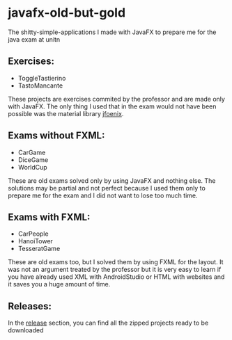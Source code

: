 # javafx-old-but-gold
The shitty-simple-applications I made with JavaFX to prepare me for the java exam at unitn

## Exercises:

* ToggleTastierino
* TastoMancante

These projects are exercises commited by the professor and are made only with JavaFX. The only thing I used that in the exam would not have been possible was the material library [jfoenix](http://www.jfoenix.com).

## Exams without FXML:

* CarGame
* DiceGame
* WorldCup

These are old exams solved only by using JavaFX and nothing else. The solutions may be partial and not perfect because I used them only to prepare me for the exam and I did not want to lose too much time.

## Exams with FXML:

* CarPeople
* HanoiTower
* TesseratGame

These are old exams too, but I solved them by using FXML for the layout. It was not an argument treated by the professor but it is very easy to learn if you have already used XML with AndroidStudio or HTML with websites and it saves you a huge amount of time. 

## Releases:

In the [release](https://github.com/euberdeveloper/javafx-old-but-gold/releases) section, you can find all the zipped projects ready to be downloaded

